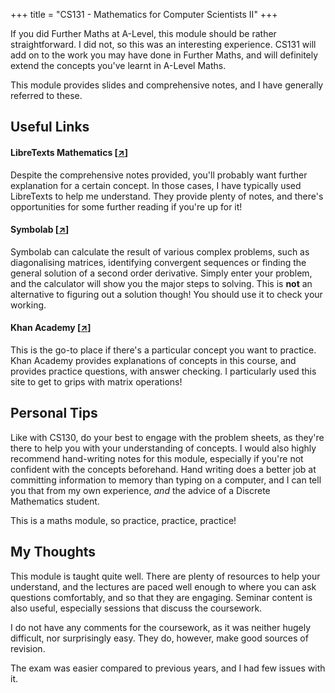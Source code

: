 +++
title = "CS131 - Mathematics for Computer Scientists II"
+++

If you did Further Maths at A-Level, this module should be rather straightforward. I did not, so this was an interesting experience. CS131 will add on to the work you may have done in Further Maths, and will definitely extend the concepts you've learnt in A-Level Maths.

This module provides slides and comprehensive notes, and I have generally referred to these.

## Useful Links

#### LibreTexts Mathematics [[↗](https://math.libretexts.org/)]

Despite the comprehensive notes provided, you'll probably want further explanation for a certain concept. In those cases, I have typically used LibreTexts to help me understand. They provide plenty of notes, and there's opportunities for some further reading if you're up for it!

#### Symbolab [[↗](https://www.symbolab.com/)]

Symbolab can calculate the result of various complex problems, such as diagonalising matrices, identifying convergent sequences or finding the general solution of a second order derivative. Simply enter your problem, and the calculator will show you the major steps to solving. This is **not** an alternative to figuring out a solution though! You should use it to check your working.

#### Khan Academy [[↗](https://www.khanacademy.org/math)]

This is the go-to place if there's a particular concept you want to practice. Khan Academy provides explanations of concepts in this course, and provides practice questions, with answer checking. I particularly used this site to get to grips with matrix operations!

## Personal Tips

Like with CS130, do your best to engage with the problem sheets, as they're there to help you with your understanding of concepts. I would also highly recommend hand-writing notes for this module, especially if you're not confident with the concepts beforehand. Hand writing does a better job at committing information to memory than typing on a computer, and I can tell you that from my own experience, *and* the advice of a Discrete Mathematics student.

This is a maths module, so practice, practice, practice!

## My Thoughts

This module is taught quite well. There are plenty of resources to help your understand, and the lectures are paced well enough to where you can ask questions comfortably, and so that they are engaging. Seminar content is also useful, especially sessions that discuss the coursework.

I do not have any comments for the coursework, as it was neither hugely difficult, nor surprisingly easy. They do, however, make good sources of revision.

The exam was easier compared to previous years, and I had few issues with it.